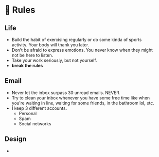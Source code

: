 # 📜 Rules

## Life
* Build the habit of exercising regularly or do some kinda of sports activity. Your body will thank you later.
* Don't be afraid to express emotions. You never know when they might not be here to listen.
* Take your work seriously, but not yourself.
* **break the rules**

## Email

* Never let the inbox surpass 30 unread emails. NEVER.
* Try to clean your inbox whenever you have some free time like when you're waiting in line, waiting for some friends, in the bathroom lol, etc.
* I keep 3 different accounts.
  * Personal
  * Spam
  * Social networks

## Design

*
